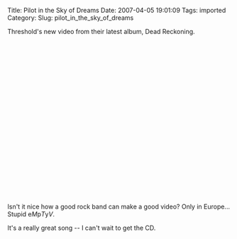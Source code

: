 Title: Pilot in the Sky of Dreams
Date: 2007-04-05 19:01:09
Tags: imported
Category: 
Slug: pilot_in_the_sky_of_dreams

<p>Threshold's new video from their latest album, Dead Reckoning.</p>

<object width="425" height="350"><param name="movie" value="http://www.youtube.com/v/2qw1M-e0CeQ"></param><param name="wmode" value="transparent"></param><embed src="http://www.youtube.com/v/2qw1M-e0CeQ" type="application/x-shockwave-flash" wmode="transparent" width="425" height="350"></embed></object>

<p>Isn't it nice how a good rock band can make a good video?  Only in Europe...  Stupid e<em>M</em>p<em>T</em>y<em>V</em>.</p>

<p>It's a really great song -- I can't wait to get the CD.</p>
